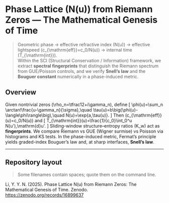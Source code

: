 # Phase Lattice \(N(u)\) from Riemann Zeros — The Mathematical Genesis of Time

> Geometric phase → effective refractive index \(N(u)\) → effective lightspeed \(c_{\mathrm{eff}}=c_0/N(u)\) → internal time \(T_{\mathrm{int}}\).  
> Within the SCI (Structural Conservation / Information) framework, we extract **spectral fingerprints** that distinguish the Riemann spectrum from GUE/Poisson controls, and we verify **Snell’s law** and the **Bouguer constant** numerically in a phase-induced metric.



## Overview

Given nontrivial zeros \(\rho_n=\tfrac12+i\gamma_n\), define
\[
\phi(u)=\sum_n \arctan\!\frac{u-\gamma_n}{\sigma},\quad 
\tau(u)=b\big(\phi(u)-\langle\phi\rangle\big),\quad
N(u)=\exp\{a\,\tau(u)\}.
\]
Then \(c_{\mathrm{eff}}(u)=c_0/N(u)\) and
\[
T_{\mathrm{int}}(u)=\frac{1}{c_0}\int_0^u N(u')\,\mathrm{d}u'.
\]
Sliding-window structure–entropy ratios \(K_w\) act as **fingerprints**. We compare Riemann vs GUE (Wigner surmise) vs Poisson via histograms and KS tests. In the phase-induced metric, Fermat’s principle yields graded-index Bouguer’s law and, at sharp interfaces, **Snell’s law**.

---

## Repository layout

> Some filenames contain spaces; quote them on the command line.






Li, Y. Y. N. (2025). Phase Lattice N(u) from Riemann Zeros:
The Mathematical Genesis of Time. Zenodo. https://zenodo.org/records/16899637

